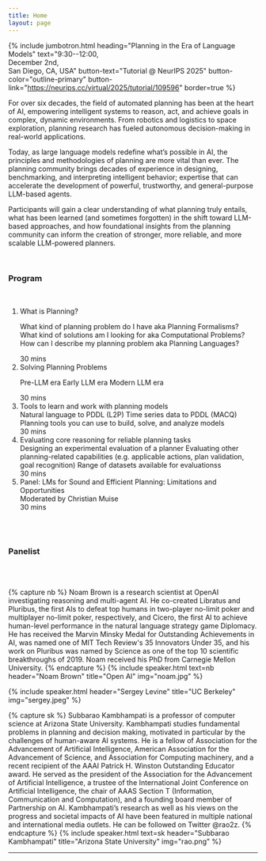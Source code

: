 ```yaml
---
title: Home
layout: page
---
```


{% include jumbotron.html heading="Planning in the Era of Language Models" text="9:30--12:00,<br>December 2nd,<br>San Diego, CA, USA" button-text="Tutorial @ NeurIPS 2025" button-color="outline-primary" button-link="https://neurips.cc/virtual/2025/tutorial/109596" border=true %}



<!-- {% include figure.html img="uidaho-workshop.jpg" alt="intro image here" caption="Library workshop" width="75%" %} 

A minimal Jekyll theme with Bootstrap for creating workshop websites.

*Add your workshop abstract here!*

Learn how to create a super quick easy website for a workshop by writing a few markdown files! 
Host it for free on GitHub with gh-pages, and share!
Fun!

*See also:* [workshop-template](https://evanwill.github.io/workshop-template/), original minimal version.

{% include toc.html %}
-->

For over six decades, the field of automated planning has been at the heart of AI, empowering intelligent systems to reason, act, and achieve goals in complex, dynamic environments. From robotics and logistics to space exploration, planning research has fueled autonomous decision-making in real-world applications.

Today, as large language models redefine what’s possible in AI, the principles and methodologies of planning are more vital than ever. The planning community brings decades of experience in designing, benchmarking, and interpreting intelligent behavior; expertise that can accelerate the development of powerful, trustworthy, and general-purpose LLM-based agents.

Participants will gain a clear understanding of what planning truly entails, what has been learned (and sometimes forgotten) in the shift toward LLM-based approaches, and how foundational insights from the planning community can inform the creation of stronger, more reliable, and more scalable LLM-powered planners.


<br>

### Program 

<br>


<ol class="list-group list-group">
  <li class="list-group-item d-flex justify-content-between align-items-start">
    <div class="ms-2 me-auto">
      <div class="fw-bold">What is Planning?</div>
     <p class="mb-1">
     <nav class="nav nav-pills flex-column">
      <span class="ms-3 my-1" >What kind of planning problem do I have aka Planning Formalisms?</span>
      <span class="ms-3 my-1" >What kind of solutions am I looking for aka Computational Problems?</span>
      <span class="ms-3 my-1" >How can I describe my planning problem aka Planning Languages?</span>
    </nav>
     </p>
    </div>
    <span class="badge bg-primary rounded-pill">30 mins</span>
  </li>
  <li class="list-group-item d-flex justify-content-between align-items-start">
    <div class="ms-2 me-auto">
      <div class="fw-bold">Solving Planning Problems</div>
         <p class="mb-1">
     <nav class="nav nav-pills flex-column">
      <span class="ms-3 my-1" >Pre-LLM era</span>
      <span class="ms-3 my-1" >Early LLM era</span>
      <span class="ms-3 my-1" >Modern LLM era</span>
    </nav>
     </p>
    </div>
    <span class="badge bg-primary rounded-pill">30 mins</span>
  </li>
  <li class="list-group-item d-flex justify-content-between align-items-start">
    <div class="ms-2 me-auto">
      <div class="fw-bold"> Tools to learn and work with planning models</div>
     <nav class="nav nav-pills flex-column">
      <span class="ms-3 my-1" >Natural language to PDDL (L2P)</span>
      <span class="ms-3 my-1" >Time series data to PDDL (MACQ)</span>
      <span class="ms-3 my-1" >Planning tools you can use to build, solve, and analyze models</span>
    </nav>
    </div>
    <span class="badge bg-primary rounded-pill">30 mins</span>
  </li>
    <li class="list-group-item d-flex justify-content-between align-items-start">
    <div class="ms-2 me-auto">
      <div class="fw-bold"> Evaluating core reasoning for reliable planning tasks</div>
     <nav class="nav nav-pills flex-column">
      <span class="ms-3 my-1" >Designing an experimental evaluation of a planner </span>
      <span class="ms-3 my-1" >Evaluating other planning-related capabilities (e.g. applicable actions, plan validation, goal recognition)</span>
      <span class="ms-3 my-1" >Range of datasets available for evaluationss</span>
    </nav>
    </div>
    <span class="badge bg-primary rounded-pill">30 mins</span>
  </li>
      <li class="list-group-item d-flex justify-content-between align-items-start">
    <div class="ms-2 me-auto">
      <div class="fw-bold"> Panel: LMs for Sound and Efficient Planning: Limitations and
Opportunities</div>
      Moderated by Christian Muise
    </div>
    <span class="badge bg-primary rounded-pill">30 mins</span>
  </li>
</ol>
<br>
<br>


 

### Panelist

<br>
<br>

{% capture nb %}
Noam Brown is a research scientist at OpenAI investigating reasoning and multi-agent AI. He co-created Libratus and Pluribus, the first AIs to defeat top humans in two-player no-limit poker and multiplayer no-limit poker, respectively, and Cicero, the first AI to achieve human-level performance in the natural language strategy game Diplomacy. He has received the Marvin Minsky Medal for Outstanding Achievements in AI, was named one of MIT Tech Review's 35 Innovators Under 35, and his work on Pluribus was named by Science as one of the top 10 scientific breakthroughs of 2019. Noam received his PhD from Carnegie Mellon University.
{% endcapture %}
{% include speaker.html text=nb header="Noam Brown" title="Open AI" img="noam.jpg" %}



{% include speaker.html header="Sergey Levine" title="UC Berkeley" img="sergey.jpeg" %}

{% capture sk %}
Subbarao Kambhampati is a professor of computer science at Arizona State University. Kambhampati studies fundamental problems in planning and decision making, motivated in particular by the challenges of human-aware AI systems. He is a fellow of Association for the Advancement of Artificial Intelligence, American Association for the Advancement of Science,  and Association for Computing machinery, and a recent recipient of the AAAI Patrick H. Winston Outstanding Educator award. He served as the president of the Association for the Advancement of Artificial Intelligence, a trustee of the International Joint Conference on Artificial Intelligence,  the chair of AAAS Section T (Information, Communication and Computation), and a founding board member of Partnership on AI. Kambhampati’s research as well as his views on the progress and societal impacts of AI have been featured in multiple national and international media outlets. He can be followed on Twitter @rao2z.
{% endcapture %}
{% include speaker.html text=sk header="Subbarao Kambhampati" title="Arizona State University" img="rao.png" %}

------

<!-- {% include template/credits.html %} -->
